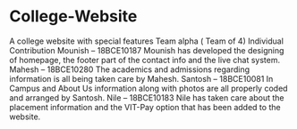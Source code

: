 # College-Website
A college website with special features
Team alpha ( Team of 4)
         Individual Contribution
         Mounish – 18BCE10187
         Mounish has developed the designing of homepage, the footer part of the contact info and the live chat system.
         Mahesh – 18BCE10280
         The academics and admissions regarding information is all being taken care by Mahesh.
         Santosh – 18BCE10081
         In Campus and About Us information along with photos are all properly coded and arranged by Santosh.
         Nile – 18BCE10183 
         Nile has taken care about the placement information and the VIT-Pay option that has been added to the website.
